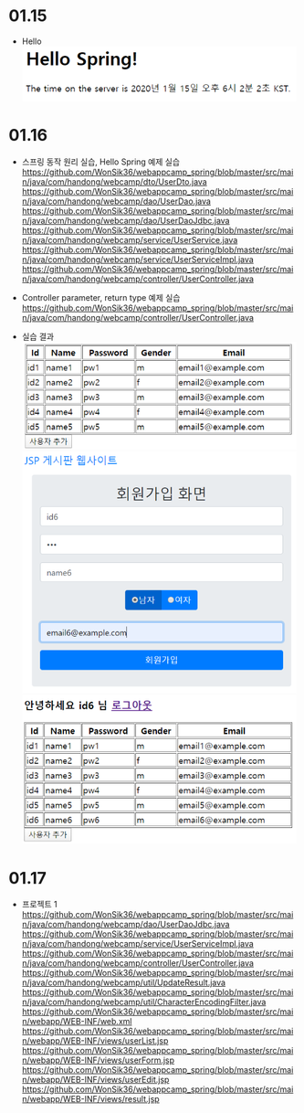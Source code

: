 # 01.15

* Hello<br>
	![Hello Spring](https://github.com/WonSik36/webappcamp_spring/blob/master/images_readme/hello.PNG)
	
# 01.16

* 스프링 동작 원리 실습, Hello Spring 예제 실습
	https://github.com/WonSik36/webappcamp_spring/blob/master/src/main/java/com/handong/webcamp/dto/UserDto.java
	https://github.com/WonSik36/webappcamp_spring/blob/master/src/main/java/com/handong/webcamp/dao/UserDao.java
	https://github.com/WonSik36/webappcamp_spring/blob/master/src/main/java/com/handong/webcamp/dao/UserDaoJdbc.java
	https://github.com/WonSik36/webappcamp_spring/blob/master/src/main/java/com/handong/webcamp/service/UserService.java
	https://github.com/WonSik36/webappcamp_spring/blob/master/src/main/java/com/handong/webcamp/service/UserServiceImpl.java
	https://github.com/WonSik36/webappcamp_spring/blob/master/src/main/java/com/handong/webcamp/controller/UserController.java
	
* Controller parameter, return type 예제 실습
	https://github.com/WonSik36/webappcamp_spring/blob/master/src/main/java/com/handong/webcamp/controller/UserController.java
	
* 실습 결과<br>
	![list](https://github.com/WonSik36/webappcamp_spring/blob/master/images_readme/list.png)
	![signup](https://github.com/WonSik36/webappcamp_spring/blob/master/images_readme/signup.PNG)
	![signup_success](https://github.com/WonSik36/webappcamp_spring/blob/master/images_readme/signup_success.PNG)
	
# 01.17

* 프로젝트 1
	https://github.com/WonSik36/webappcamp_spring/blob/master/src/main/java/com/handong/webcamp/dao/UserDaoJdbc.java
	https://github.com/WonSik36/webappcamp_spring/blob/master/src/main/java/com/handong/webcamp/service/UserServiceImpl.java
	https://github.com/WonSik36/webappcamp_spring/blob/master/src/main/java/com/handong/webcamp/controller/UserController.java
	https://github.com/WonSik36/webappcamp_spring/blob/master/src/main/java/com/handong/webcamp/util/UpdateResult.java
	https://github.com/WonSik36/webappcamp_spring/blob/master/src/main/java/com/handong/webcamp/util/CharacterEncodingFilter.java
	https://github.com/WonSik36/webappcamp_spring/blob/master/src/main/webapp/WEB-INF/web.xml
	https://github.com/WonSik36/webappcamp_spring/blob/master/src/main/webapp/WEB-INF/views/userList.jsp
	https://github.com/WonSik36/webappcamp_spring/blob/master/src/main/webapp/WEB-INF/views/userForm.jsp
	https://github.com/WonSik36/webappcamp_spring/blob/master/src/main/webapp/WEB-INF/views/userEdit.jsp
	https://github.com/WonSik36/webappcamp_spring/blob/master/src/main/webapp/WEB-INF/views/result.jsp